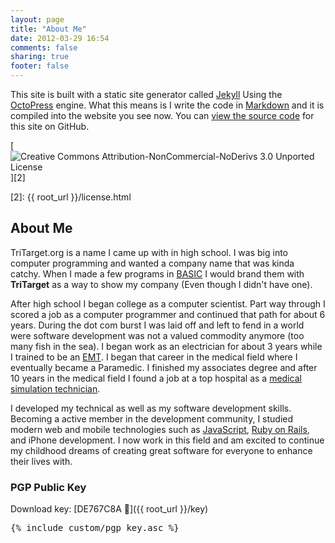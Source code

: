 ```yaml
---
layout: page
title: "About Me"
date: 2012-03-29 16:54
comments: false
sharing: true
footer: false
---
```

This site is built with a static site generator called [Jekyll][] Using the
[OctoPress][] engine. What this means is I write the code in [Markdown][] and
it is compiled into the website you see now. You can [view the source code][1]
for this site on GitHub.

[![Creative Commons Attribution-NonCommercial-NoDerivs 3.0 Unported License](http://i.creativecommons.org/l/by-nc-nd/3.0/88x31.png)][2]

[Jekyll]: http://jekyllrb.com/
[OctoPress]: http://octopress.org/
[Markdown]: http://daringfireball.net/projects/markdown/
[1]: https://github.com/sukima/dev-tritarget-org
[2]: {{ root_url }}/license.html

## About Me
TriTarget.org is a name I came up with in high school. I was big into computer
programming and wanted a company name that was kinda catchy. When I made a few
programs in [BASIC][] I would brand them with __TriTarget__ as a way to show
my company (Even though I didn't have one).

After high school I began college as a computer scientist. Part way through I
scored a job as a computer programmer and continued that path for about 6
years. During the dot com burst I was laid off and left to fend in a world were
software development was not a valued commodity anymore (too many fish in the
sea). I began work as an electrician for about 3 years while I trained to be an
[EMT][]. I began that career in the medical field where I eventually became a
Paramedic. I finished my associates degree and after 10 years in the medical
field I found a job at a top hospital as a
[medical simulation technician](https://gist.github.com/sukima/5328751).

I developed my technical as well as my software development skills. Becoming a
active member in the development community, I studied modern web and mobile
technologies such as [JavaScript][JS], [Ruby on Rails][RoR], and iPhone
development. I now work in this field and am excited to continue my childhood
dreams of creating great software for everyone to enhance their lives with.

[BASIC]: http://en.wikipedia.org/wiki/BASIC
[EMT]: http://en.wikipedia.org/wiki/Emergency_medical_technician
[ECMO]: http://en.wikipedia.org/wiki/Extracorporeal_membrane_oxygenation
[JS]: http://en.wikipedia.org/wiki/JavaScript
[RoR]: http://rubyonrails.org/

### PGP Public Key

Download key: [DE767C8A :closed_lock_with_key:]({{ root_url }}/key)

<pre>
{% include custom/pgp_key.asc %}
</pre>
